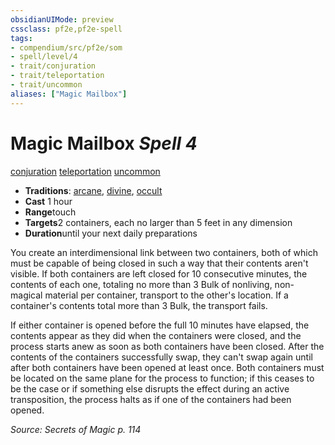 ```yaml
---
obsidianUIMode: preview
cssclass: pf2e,pf2e-spell
tags:
- compendium/src/pf2e/som
- spell/level/4
- trait/conjuration
- trait/teleportation
- trait/uncommon
aliases: ["Magic Mailbox"]
---
```

# Magic Mailbox *Spell 4*   
[conjuration](../../rules/traits/conjuration.md)  [teleportation](../../rules/traits/teleportation.md)  [uncommon](../../rules/traits/uncommon.md)  

- **Traditions**: [arcane](../../rules/traits/arcane.md), [divine](../../rules/traits/divine.md), [occult](../../rules/traits/occult.md)
- **Cast** 1 hour 
- **Range**touch
- **Targets**2 containers, each no larger than 5 feet in any dimension
- **Duration**until your next daily preparations

You create an interdimensional link between two containers, both of which must be capable of being closed in such a way that their contents aren't visible. If both containers are left closed for 10 consecutive minutes, the contents of each one, totaling no more than 3 Bulk of nonliving, non-magical material per container, transport to the other's location. If a container's contents total more than 3 Bulk, the transport fails.

If either container is opened before the full 10 minutes have elapsed, the contents appear as they did when the containers were closed, and the process starts anew as soon as both containers have been closed. After the contents of the containers successfully swap, they can't swap again until after both containers have been opened at least once. Both containers must be located on the same plane for the process to function; if this ceases to be the case or if something else disrupts the effect during an active transposition, the process halts as if one of the containers had been opened.

*Source: Secrets of Magic p. 114*